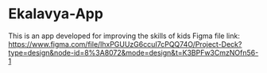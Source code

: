 # Ekalavya-App
This is an app developed for improving the skills of kids
Figma file link: https://www.figma.com/file/lhxPGUUzG6ccuI7cPQQ74O/Project-Deck?type=design&node-id=8%3A8072&mode=design&t=K3BPFw3CmzNOfn56-1

